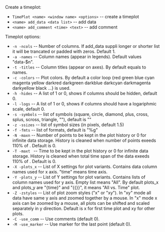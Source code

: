 Create a timeplot:

* `TimePlot <name> <window name> <options>` -- create a timeplot
* `<name> add_data <data list>` -- add data
* `<name> add_comment <time> <text>` -- add comment

Timeplot options:

* `-n -ncols`    -- Number of columns. If add_data suppli longer or shorter list it will be trancated or padded with zeros. Default 1.
* `-a -names`    -- Column names (appear in legends). Default values "data-$n".
* `-t -titles`   -- Column titles (appear on axes). By default equals to names.
* `-c -colors`   -- Plot colors. By default a color loop {red green blue cyan magenta yellow
                    darkred darkgreen darkblue darkcyan darkmagenta darkyellow black ...} is used.
* `-h -hides`    -- A list of 1 or 0, shows if columns should be hidden, default 0.
* `-l -logs`     -- A list of 1 or 0, shows if columns should have a logariphmic scale, default 0.
* `-s -symbols`  -- list of symbols (square, circle, diamond, plus, cross, splus, scross, triangle, ""), default is ""
* `-z -ssizes`   -- list of symbol sizes (in pixels, default 1.5)
* `-f -fmts`     -- list of formats, default is "%g"
* `-N -maxn`     -- Number of points to be kept in the plot history or 0 for infinite data storage.
                  History is cleaned when number of points exeeds 110% of <maxn>. Default is 0.
* `-T -maxt `    -- Time to be kept in the plot history or 0 for infinite data storage.
                    History is cleaned when total time span of the data exeeds 110% of <maxt>. Default is 0.
* `-X -plots_x`  -- List of X settings for plot variants. Contains data column names used for x axis. "time" means time axis.
* `-Y -plots_y`  -- List of Y settings for plot variants. Contains lists of column names used for y axis. Empty list means "All".
                    By default plots_x and plots_y are "{time}" and "{{}}", it means "All vs. Time" plot.
* `-Z -zstyles`  -- List of plot zoom styles ("x" or "xy"). In "xy" mode all data have same y axis and zoomed together by a mouse.
                    In "x" mode x axis can be zoomed by a mouse, all plots can be shifted and scaled separately in y direction.
                    Default is x for first time plot and xy for other plots.
* `-C -use_comm` -- Use comments (default 0).
* `-M -use_marker` -- Use marker for the last point (default 0).
